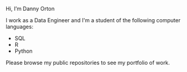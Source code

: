 Hi, I’m Danny Orton

I work as a Data Engineer and I'm a student of the following computer languages:

* SQL
* R
* Python

Please browse my public repositories to see my portfolio of work.

<!---
dannyvorton/dannyvorton is a ✨ special ✨ repository because its `README.md` (this file) appears on your GitHub profile.
You can click the Preview link to take a look at your changes.
--->
